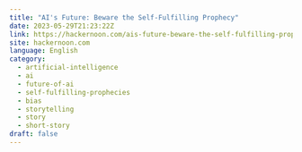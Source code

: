 ```yaml
---
title: "AI's Future: Beware the Self-Fulfilling Prophecy"
date: 2023-05-29T21:23:22Z
link: https://hackernoon.com/ais-future-beware-the-self-fulfilling-prophecy?source=rss&utm_medium=RSS&utm_source=news.12bit.vn
site: hackernoon.com
language: English
category:
  - artificial-intelligence
  - ai
  - future-of-ai
  - self-fulfilling-prophecies
  - bias
  - storytelling
  - story
  - short-story
draft: false
---
```

